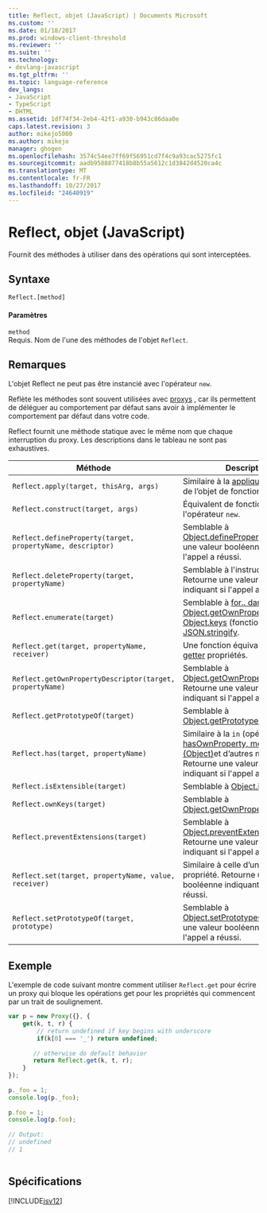 ```yaml
---
title: Reflect, objet (JavaScript) | Documents Microsoft
ms.custom: ''
ms.date: 01/18/2017
ms.prod: windows-client-threshold
ms.reviewer: ''
ms.suite: ''
ms.technology:
- devlang-javascript
ms.tgt_pltfrm: ''
ms.topic: language-reference
dev_langs:
- JavaScript
- TypeScript
- DHTML
ms.assetid: 1df74f34-2eb4-42f1-a930-b943c86daa0e
caps.latest.revision: 3
author: mikejo5000
ms.author: mikejo
manager: ghogen
ms.openlocfilehash: 3574c54ee7ff69f56951cd7f4c9a93cac5275fc1
ms.sourcegitcommit: aadb9588877418b8b55a5612c1d3842d4520ca4c
ms.translationtype: MT
ms.contentlocale: fr-FR
ms.lasthandoff: 10/27/2017
ms.locfileid: "24640919"
---
```

# <a name="reflect-object-javascript"></a>Reflect, objet (JavaScript)
Fournit des méthodes à utiliser dans des opérations qui sont interceptées.  
  
## <a name="syntax"></a>Syntaxe  
  
```  
Reflect.[method]  
```  
  
#### <a name="parameters"></a>Paramètres  
 `method`  
 Requis. Nom de l'une des méthodes de l'objet `Reflect`.  
  
## <a name="remarks"></a>Remarques  
 L'objet Reflect ne peut pas être instancié avec l'opérateur `new`.  
  
 Reflète les méthodes sont souvent utilisées avec [proxys](../../javascript/reference/proxy-object-javascript.md) , car ils permettent de déléguer au comportement par défaut sans avoir à implémenter le comportement par défaut dans votre code.  
  
 Reflect fournit une méthode statique avec le même nom que chaque interruption du proxy. Les descriptions dans le tableau ne sont pas exhaustives.  
  
|Méthode|Description|  
|------------|-----------------|  
|`Reflect.apply(target, thisArg, args)`|Similaire à la [appliquer](../../javascript/reference/apply-method-function-javascript.md) méthode de l’objet de fonction.|  
|`Reflect.construct(target, args)`|Équivalent de fonction pour l'opérateur `new`.|  
|`Reflect.defineProperty(target, propertyName, descriptor)`|Semblable à [Object.defineProperty](../../javascript/reference/object-defineproperty-function-javascript.md). Retourne une valeur booléenne indiquant si l'appel a réussi.|  
|`Reflect.deleteProperty(target, propertyName)`|Semblable à l'instruction `delete`. Retourne une valeur booléenne indiquant si l'appel a réussi.|  
|`Reflect.enumerate(target)`|Semblable à [for.. dans](../../javascript/reference/for-dot-dot-dot-in-statement-javascript.md) instruction, [Object.getOwnPropertySymbols](../../javascript/reference/object-getownpropertysymbols-function-javascript.md), [Object.keys](../../javascript/reference/object-keys-function-javascript.md) (fonction), et [JSON.stringify](../../javascript/reference/json-stringify-function-javascript.md).|  
|`Reflect.get(target, propertyName, receiver)`|Une fonction équivalente d’any [getter](../../javascript/creating-objects-javascript.md) propriétés.|  
|`Reflect.getOwnPropertyDescriptor(target, propertyName)`|Semblable à [Object.getOwnPropertyDescriptor](../../javascript/reference/object-getownpropertydescriptor-function-javascript.md). Retourne une valeur booléenne indiquant si l'appel a réussi.|  
|`Reflect.getPrototypeOf(target)`|Semblable à [Object.getPrototypeOf](../../javascript/reference/object-getprototypeof-function-javascript.md).|  
|`Reflect.has(target, propertyName)`|Similaire à la `in` (opérateur), [hasOwnProperty, méthode (Object)](../../javascript/reference/hasownproperty-method-object-javascript.md)et d’autres méthodes. Retourne une valeur booléenne indiquant si l'appel a réussi.|  
|`Reflect.isExtensible(target)`|Semblable à [Object.isExtensible](../../javascript/reference/object-isextensible-function-javascript.md).|  
|`Reflect.ownKeys(target)`|Semblable à [Object.getOwnPropertyNames](../../javascript/reference/object-getownpropertynames-function-javascript.md).|  
|`Reflect.preventExtensions(target)`|Semblable à [Object.preventExtensions](../../javascript/reference/object-preventextensions-function-javascript.md). Retourne une valeur booléenne indiquant si l'appel a réussi.|  
|`Reflect.set(target, propertyName, value, receiver)`|Similaire à celle d’un [setter](../../javascript/creating-objects-javascript.md) propriété. Retourne une valeur booléenne indiquant si l'appel a réussi.|  
|`Reflect.setPrototypeOf(target, prototype)`|Semblable à [Object.setPrototypeOf](../../javascript/reference/object-setprototypeof-function-javascript.md). Retourne une valeur booléenne indiquant si l'appel a réussi.|  
  
## <a name="example"></a>Exemple  
 L'exemple de code suivant montre comment utiliser `Reflect.get` pour écrire un proxy qui bloque les opérations get pour les propriétés qui commencent par un trait de soulignement.  
  
```JavaScript  
var p = new Proxy({}, {  
    get(k, t, r) {  
        // return undefined if key begins with underscore  
        if(k[0] === '_') return undefined;  
  
       // otherwise do default behavior  
       return Reflect.get(k, t, r);  
    }  
});  
  
p._foo = 1;  
console.log(p._foo);  
  
p.foo = 1;  
console.log(p.foo);  
  
// Output:  
// undefined  
// 1  
  
```  
  
## <a name="requirements"></a>Spécifications  
 [!INCLUDE[jsv12](../../javascript/reference/includes/jsv12-md.md)]